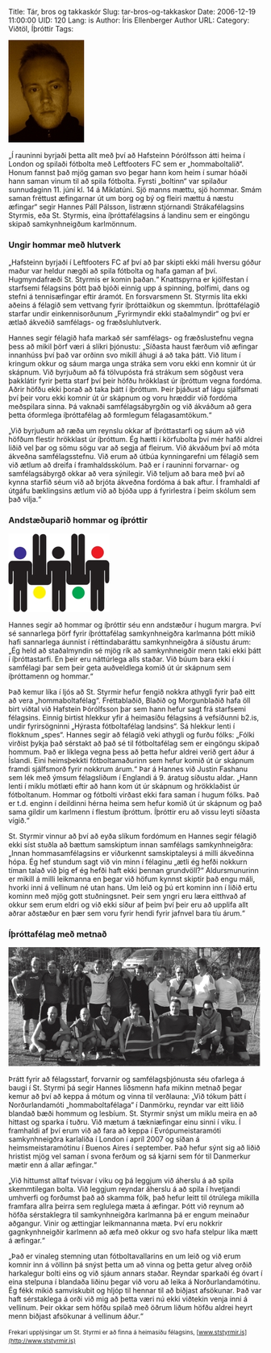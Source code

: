 Title: Tár, bros og takkaskór
Slug: tar-bros-og-takkaskor
Date: 2006-12-19 11:00:00
UID: 120
Lang: is
Author: Íris Ellenberger
Author URL: 
Category: Viðtöl, Íþróttir
Tags: 

![Hannes Páll Pálsson](263.jpg)

„Í rauninni byrjaði þetta allt með því að Hafsteinn Þórólfsson átti heima í London og spilaði fótbolta með Leftfooters FC sem er „hommaboltalið“. Honum fannst það mjög gaman svo þegar hann kom heim í sumar hóaði hann saman vinum til að spila fótbolta. Fyrsti „boltinn“ var spilaður sunnudaginn 11. júní kl. 14 á Miklatúni. Sjö manns mættu, sjö hommar. Smám saman fréttust æfingarnar út um borg og bý og fleiri mættu á næstu æfingar“ segir Hannes Páll Pálsson, listrænn stjórnandi Strákafélagsins Styrmis, eða St. Styrmis, eina íþróttafélagsins á landinu sem er eingöngu skipað samkynhneigðum karlmönnum.

### Ungir hommar með hlutverk

„Hafsteinn byrjaði í Leftfooters FC af því að þar skipti ekki máli hversu góður maður var heldur nægði að spila fótbolta og hafa gaman af því. Hugmyndafræði St. Styrmis er komin þaðan.“ Knattspyrna er kjölfestan í starfsemi félagsins þótt það bjóði einnig upp á spinning, þolfimi, dans og stefni á tennisæfingar eftir áramót. En forsvarsmenn St. Styrmis líta ekki aðeins á félagið sem vettvang fyrir íþróttaiðkun og skemmtun. Íþróttafélagið starfar undir einkennisorðunum „Fyrirmyndir ekki staðalmyndir“ og því er ætlað ákveðið samfélags- og fræðsluhlutverk. 

Hannes segir félagið hafa markað sér samfélags- og fræðslustefnu vegna þess að mikil þörf væri á slíkri þjónustu: „Síðasta haust færðum við æfingar innanhúss því það var orðinn svo mikill áhugi á að taka þátt. Við litum í kringum okkur og sáum marga unga stráka sem voru ekki enn komnir út úr skápnum. Við byrjuðum að fá tölvupósta frá strákum sem sögðust vera þakklátir fyrir þetta starf því þeir höfðu hrökklast úr íþróttum vegna fordóma. Aðrir höfðu ekki þorað að taka þátt í íþróttum. Þeir þjáðust af lágu sjálfsmati því þeir voru ekki komnir út úr skápnum og voru hræddir við fordóma meðspilara sinna. Þá vaknaði samfélagsábyrgðin og við ákváðum að gera þetta óformlega íþróttafélag að formlegum félagasamtökum.“

„Við byrjuðum að ræða um reynslu okkar af íþróttastarfi og sáum að við höfðum flestir hrökklast úr íþróttum. Ég hætti í körfubolta því mér hafði aldrei liðið vel þar og sömu sögu var að segja af fleirum. Við ákváðum því að móta ákveðna samfélagsstefnu. Við erum að útbúa kynningarefni um félagið sem við ætlum að dreifa í framhaldsskólum. Það er í rauninni forvarnar- og samfélagsábyrgð okkar að vera sýnilegir. Við teljum að bara með því að kynna starfið séum við að brjóta ákveðna fordóma á bak aftur. Í framhaldi af útgáfu bæklingsins ætlum við að bjóða upp á fyrirlestra í þeim skólum sem það vilja.“

### Andstæðuparið hommar og íþróttir

![Lógó St. Styrmis](264.jpg)

Hannes segir að hommar og íþróttir séu enn andstæður í hugum margra. Því sé sannarlega þörf fyrir íþróttafélag samkynhneigðra karlmanna þótt mikið hafi sannarlega áunnist í réttindabaráttu samkynhneigðra á síðustu árum: „Ég held að staðalmyndin sé mjög rík að samkynhneigðir menn taki ekki þátt í íþróttastarfi. En þeir eru náttúrlega alls staðar. Við búum bara ekki í samfélagi þar sem þeir geta auðveldlega komið út úr skápnum sem íþróttamenn og hommar.“

Það kemur líka í ljós að St. Styrmir hefur fengið nokkra athygli fyrir það eitt að vera „hommaboltafélag“. Fréttablaðið, Blaðið og Morgunblaðið hafa öll birt viðtal við Hafstein Þórólfsson þar sem hann hefur sagt frá starfsemi félagsins. Einnig birtist hlekkur yfir á heimasíðu félagsins á vefsíðunni b2.is, undir fyrirsögninni „Hýrasta fótboltafélag landsins“. Sá hlekkur lenti í flokknum „spes“. Hannes segir að félagið veki athygli og furðu fólks: „Fólki virðist þykja það sérstakt að það sé til fótboltafélag sem er eingöngu skipað hommum. Það er líklega vegna þess að þetta hefur aldrei verið gert áður á Íslandi. Eini heimsþekkti fótboltamaðurinn sem hefur komið út úr skápnum framdi sjálfsmorð fyrir nokkrum árum.“ Þar á Hannes við Justin Fashanu sem lék með ýmsum félagsliðum í Englandi á 9. áratug síðustu aldar. „Hann lenti í miklu mótlæti eftir að hann kom út úr skápnum og hrökklaðist úr fótboltanum. Hommar og fótbolti virðast ekki fara saman í hugum fólks. Það er t.d. enginn í deildinni hérna heima sem hefur komið út úr skápnum og það sama gildir um karlmenn í flestum íþróttum. Íþróttir eru að vissu leyti síðasta vígið.“

St. Styrmir vinnur að því að eyða slíkum fordómum en Hannes segir félagið ekki síst stuðla að bættum samskiptum innan samfélags samkynhneigðra: „Innan hommasamfélagsins er viðurkennt samskiptaleysi á milli ákveðinna hópa. Ég hef stundum sagt við vin minn í félaginu „ætli ég hefði nokkurn tíman talað við þig ef ég hefði haft ekki þennan grundvöll?“ Aldursmunurinn er mikill á milli leikmanna en þegar við höfum kynnst skiptir það engu máli, hvorki inni á vellinum né utan hans. Um leið og þú ert kominn inn í liðið ertu kominn með mjög gott stuðningsnet. Þeir sem yngri eru læra eitthvað af okkur sem erum eldri og við ekki síður af þeim því þeir eru að upplifa allt aðrar aðstæður en þær sem voru fyrir hendi fyrir jafnvel bara tíu árum.“

### Íþróttafélag með metnað

![St. Styrmir. Liðsmynd](262.jpg)

Þrátt fyrir að félagsstarf, forvarnir og samfélagsþjónusta séu ofarlega á baugi í St. Styrmi þá segir Hannes liðsmenn hafa mikinn metnað þegar kemur að því að keppa á mótum og vinna til verðlauna: „Við tókum þátt í Norðurlandamóti „hommaboltafélaga“ í Danmörku, reyndar var eitt liðið blandað bæði hommum og lesbíum. St. Styrmir snýst um miklu meira en að hittast og sparka í tuðru. Við mætum á tækniæfingar einu sinni í viku. Í framhaldi af því erum við að fara að keppa í Evrópumeistaramóti samkynhneigðra karlaliða í London í apríl 2007 og síðan á heimsmeistaramótinu í Buenos Aires í september. Það hefur sýnt sig að liðið hristist mjög vel saman í svona ferðum og sá kjarni sem fór til Danmerkur mætir enn á allar æfingar.“

„Við hittumst alltaf tvisvar í viku og þá leggjum við áherslu á að spila skemmtilegan bolta. Við leggjum reyndar áherslu á að spila í hvetjandi umhverfi og forðumst það að skamma fólk, það hefur leitt til ótrúlega mikilla framfara allra þeirra sem reglulega mæta á æfingar. Þótt við reynum að höfða sérstaklegra til samkynhneigðra karlmanna þá er engum meinaður aðgangur. Vinir og ættingjar leikmannanna mæta. Því eru nokkrir gagnkynhneigðir karlmenn að æfa með okkur og svo hafa stelpur líka mætt á æfingar.“ 

„Það er vinaleg stemning utan fótboltavallarins en um leið og við erum komnir inn á völlinn þá snýst þetta um að vinna og þetta getur alveg orðið harkalegur bolti eins og við sjáum annars staðar. Reyndar sparkaði ég óvart í eina stelpuna í blandaða liðinu þegar við voru að leika á Norðurlandamótinu. Ég fékk mikið samviskubit og hljóp til hennar til að biðjast afsökunar. Það var haft sérstaklega á orði við mig að þetta væri nú ekki viðtekin venja inni á vellinum. Þeir okkar sem höfðu spilað með öðrum liðum höfðu aldrei heyrt menn biðjast afsökunar á vellinum áður.“

<small>Frekari upplýsingar um St. Styrmi er að finna á heimasíðu félagsins, [www.ststyrmir.is](http://www.ststyrmir.is)</small>

